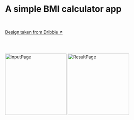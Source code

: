 # A simple BMI calculator app

<br>

[Design taken from Dribble ↗](https://dribbble.com/shots/4585382-Simple-BMI-Calculator)

<br>
<br>

<p>
<img src="https://user-images.githubusercontent.com/59326665/145702243-007bd324-95b0-4db4-b162-2b277d653062.jpg" alt="inputPage" width="200" />
<img src="https://user-images.githubusercontent.com/59326665/145702253-e2b6ca90-467d-403a-957b-acbbf0332f38.jpg" alt="ResultPage" width="200" />
</p>

